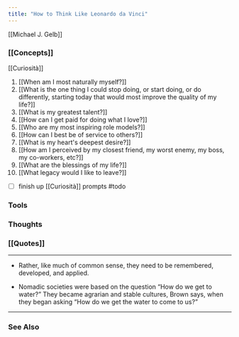 ```yaml
---
title: "How to Think Like Leonardo da Vinci"
---
```


[[Michael J. Gelb]]

### [[Concepts]]
[[Curiosità]]
1. [[When am I most naturally myself?]]
2. [[What is the one thing I could stop doing, or start doing, or do differently, starting today that would most improve the quality of my life?]]
3. [[What is my greatest talent?]]
4. [[How can I get paid for doing what I love?]]
5. [[Who are my most inspiring role models?]]
6. [[How can I best be of service to others?]]
7. [[What is my heart's deepest desire?]]
8. [[How am I perceived by my closest friend, my worst enemy, my boss, my co-workers, etc?]]
9. [[What are the blessings of my life?]]
10. [[What legacy would I like to leave?]]

- [ ] finish up [[Curiosità]] prompts #todo

### Tools

### Thoughts

### [[Quotes]]
---

- Rather, like much of common sense, they need to be remembered, developed, and applied.

- Nomadic societies were based on the question “How do we get to water?” They became agrarian and stable cultures, Brown says, when they began asking “How do we get the water to come to us?”


----
### See Also